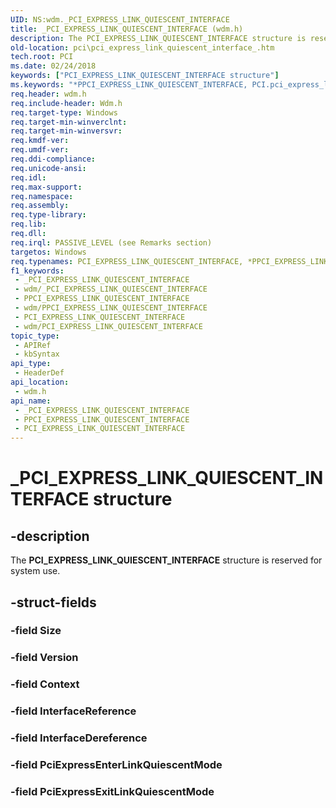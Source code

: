 ```yaml
---
UID: NS:wdm._PCI_EXPRESS_LINK_QUIESCENT_INTERFACE
title: _PCI_EXPRESS_LINK_QUIESCENT_INTERFACE (wdm.h)
description: The PCI_EXPRESS_LINK_QUIESCENT_INTERFACE structure is reserved for system use.
old-location: pci\pci_express_link_quiescent_interface_.htm
tech.root: PCI
ms.date: 02/24/2018
keywords: ["PCI_EXPRESS_LINK_QUIESCENT_INTERFACE structure"]
ms.keywords: "*PPCI_EXPRESS_LINK_QUIESCENT_INTERFACE, PCI.pci_express_link_quiescent_interface_, PCI_EXPRESS_LINK_QUIESCENT_INTERFACE, PCI_EXPRESS_LINK_QUIESCENT_INTERFACE structure [Buses], _PCI_EXPRESS_LINK_QUIESCENT_INTERFACE, wdm/"
req.header: wdm.h
req.include-header: Wdm.h
req.target-type: Windows
req.target-min-winverclnt: 
req.target-min-winversvr: 
req.kmdf-ver: 
req.umdf-ver: 
req.ddi-compliance: 
req.unicode-ansi: 
req.idl: 
req.max-support: 
req.namespace: 
req.assembly: 
req.type-library: 
req.lib: 
req.dll: 
req.irql: PASSIVE_LEVEL (see Remarks section)
targetos: Windows
req.typenames: PCI_EXPRESS_LINK_QUIESCENT_INTERFACE, *PPCI_EXPRESS_LINK_QUIESCENT_INTERFACE
f1_keywords:
 - _PCI_EXPRESS_LINK_QUIESCENT_INTERFACE
 - wdm/_PCI_EXPRESS_LINK_QUIESCENT_INTERFACE
 - PPCI_EXPRESS_LINK_QUIESCENT_INTERFACE
 - wdm/PPCI_EXPRESS_LINK_QUIESCENT_INTERFACE
 - PCI_EXPRESS_LINK_QUIESCENT_INTERFACE
 - wdm/PCI_EXPRESS_LINK_QUIESCENT_INTERFACE
topic_type:
 - APIRef
 - kbSyntax
api_type:
 - HeaderDef
api_location:
 - wdm.h
api_name:
 - _PCI_EXPRESS_LINK_QUIESCENT_INTERFACE
 - PPCI_EXPRESS_LINK_QUIESCENT_INTERFACE
 - PCI_EXPRESS_LINK_QUIESCENT_INTERFACE
---
```


# _PCI_EXPRESS_LINK_QUIESCENT_INTERFACE structure


## -description

The <b>PCI_EXPRESS_LINK_QUIESCENT_INTERFACE</b>  structure is reserved for system use.

## -struct-fields

### -field Size

### -field Version

### -field Context

### -field InterfaceReference

### -field InterfaceDereference

### -field PciExpressEnterLinkQuiescentMode

### -field PciExpressExitLinkQuiescentMode
